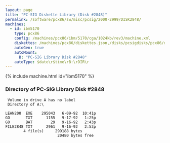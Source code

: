 ```yaml
---
layout: page
title: "PC-SIG Diskette Library (Disk #2848)"
permalink: /software/pcx86/sw/misc/pcsig/2000-2999/DISK2848/
machines:
  - id: ibm5170
    type: pcx86
    config: /machines/pcx86/ibm/5170/cga/1024kb/rev3/machine.xml
    diskettes: /machines/pcx86/diskettes.json,/disks/pcsigdisks/pcx86/diskettes.json
    autoGen: true
    autoMount:
      B: "PC-SIG Library Disk #2848"
    autoType: $date\r$time\rB:\rDIR\r
---
```


{% include machine.html id="ibm5170" %}

### Directory of PC-SIG Library Disk #2848

     Volume in drive A has no label
     Directory of A:\

    LEAN200  EXE    295043   6-09-92  10:41p
    GO       TXT      1155   9-17-92   1:25p
    GO       BAT        29   9-16-92   2:43p
    FILE2848 TXT      2961   9-16-92   2:53p
            4 file(s)     299188 bytes
                           20480 bytes free
